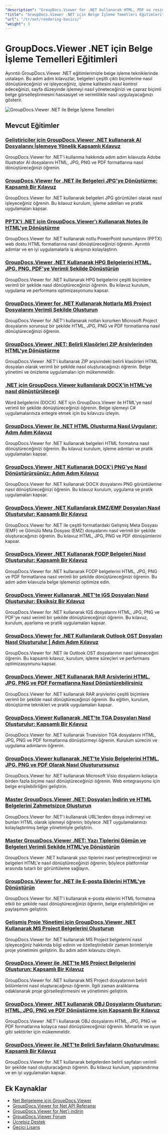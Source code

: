 ```yaml
---
"description": "GroupDocs.Viewer for .NET kullanarak HTML, PDF ve resim formatları da dahil olmak üzere belgeleri birden fazla çıktı formatına dönüştürmeye yönelik kapsamlı eğitimler."
"title": "GroupDocs.Viewer .NET için Belge İşleme Temelleri Eğitimleri"
"url": "/tr/net/rendering-basics/"
"weight": 3
---
```


# GroupDocs.Viewer .NET için Belge İşleme Temelleri Eğitimleri

Ayrıntılı GroupDocs.Viewer .NET eğitimlerimizle belge işleme tekniklerinde ustalaşın. Bu adım adım kılavuzlar, belgeleri çeşitli çıktı biçimlerine nasıl dönüştüreceğinizi ve işleyeceğiniz, işleme kalitesini nasıl kontrol edeceğinizi, sayfa düzeyinde işlemeyi nasıl yöneteceğinizi ve çapraz biçimli belge görselleştirmesini hassasiyet ve verimlilikle nasıl uygulayacağınızı gösterir.

![GroupDocs.Viewer .NET ile Belge İşleme Temelleri](/viewer/rendering-basics/image.png)

## Mevcut Eğitimler

### [Geliştiriciler için GroupDocs.Viewer .NET kullanarak AI Dosyalarını İşlemeye Yönelik Kapsamlı Kılavuz](./render-ai-groupdocs-viewer-net-guide/)
GroupDocs.Viewer for .NET'i kullanma hakkında adım adım kılavuzla Adobe Illustrator AI dosyalarını HTML, JPG, PNG ve PDF formatlarına nasıl dönüştüreceğinizi öğrenin.

### [GroupDocs.Viewer for .NET ile Belgeleri JPG'ye Dönüştürme: Kapsamlı Bir Kılavuz](./render-documents-jpg-groupdocs-viewer-dotnet/)
GroupDocs.Viewer for .NET kullanarak belgeleri JPG görüntüleri olarak nasıl işleyeceğiniz öğrenin. Bu kılavuz kurulum, işleme adımları ve pratik uygulamaları kapsar.

### [PPTX'i .NET için GroupDocs.Viewer'ı Kullanarak Notes ile HTML'ye Dönüştürme](./render-pptx-notes-html-groupdocs-viewer-net/)
GroupDocs.Viewer for .NET kullanarak notlu PowerPoint sunumlarını (PPTX) web dostu HTML formatlarına nasıl dönüştüreceğinizi öğrenin. Ayrıntılı adımlar ve en iyi uygulamalarla iş akışınızı kolaylaştırın.

### [GroupDocs.Viewer .NET Kullanarak HPG Belgelerini HTML, JPG, PNG, PDF'ye Verimli Şekilde Dönüştürün](./groupdocs-viewer-net-hpg-rendering-guide/)
GroupDocs.Viewer for .NET kullanarak HPG belgelerini çeşitli biçimlere verimli bir şekilde nasıl dönüştüreceğinizi öğrenin. Bu kılavuz kurulum, uygulama ve performans optimizasyonunu kapsar.

### [GroupDocs.Viewer for .NET Kullanarak Notlarla MS Project Dosyalarını Verimli Şekilde Oluşturun](./groupdocs-viewer-ms-project-notes-conversion/)
GroupDocs.Viewer for .NET'i kullanarak notları korurken Microsoft Project dosyalarını sorunsuz bir şekilde HTML, JPG, PNG ve PDF formatlarına nasıl dönüştüreceğinizi öğrenin.

### [GroupDocs.Viewer .NET: Belirli Klasörleri ZIP Arşivlerinden HTML'ye Dönüştürme](./groupdocs-viewer-dotnet-render-zip-folders-html/)
GroupDocs.Viewer .NET'i kullanarak ZIP arşivindeki belirli klasörleri HTML dosyaları olarak verimli bir şekilde nasıl oluşturacağınızı öğrenin. Belge yönetimi ve önizleme uygulamaları için mükemmeldir.

### [.NET için GroupDocs.Viewer kullanılarak DOCX'in HTML'ye nasıl dönüştürüleceği](./render-docx-html-groupdocs-viewer-dotnet/)
Word belgelerini (DOCX) .NET için GroupDocs.Viewer ile HTML'ye nasıl verimli bir şekilde dönüştüreceğinizi öğrenin. Belge işlemeyi C# uygulamalarınıza entegre etmek için bu kılavuzu izleyin.

### [GroupDocs.Viewer ile .NET HTML Oluşturma Nasıl Uygulanır: Adım Adım Kılavuz](./implement-net-html-rendering-groupdocs-viewer/)
GroupDocs.Viewer for .NET kullanarak belgeleri HTML formatına nasıl dönüştüreceğinizi öğrenin. Bu kılavuz kurulum, işleme adımları ve pratik uygulamaları kapsar.

### [GroupDocs.Viewer .NET Kullanarak DOCX'i PNG'ye Nasıl Dönüştürürsünüz: Adım Adım Kılavuz](./render-docx-png-groupdocs-viewer-net/)
GroupDocs.Viewer for .NET kullanarak DOCX dosyalarını PNG görüntülerine nasıl dönüştüreceğinizi öğrenin. Bu kılavuz kurulum, uygulama ve pratik uygulamaları kapsar.

### [GroupDocs.Viewer .NET Kullanılarak EMZ/EMF Dosyaları Nasıl Oluşturulur: Kapsamlı Bir Kılavuz](./render-emz-emf-groupdocs-viewer-dotnet/)
GroupDocs.Viewer for .NET ile çeşitli formatlardaki Gelişmiş Meta Dosyası (EMF) ve Gömülü Meta Dosyası (EMZ) dosyalarını nasıl verimli bir şekilde oluşturacağınızı öğrenin. Bu kılavuz HTML, JPG, PNG ve PDF dönüşümlerini kapsar.

### [GroupDocs.Viewer .NET Kullanarak FODP Belgeleri Nasıl Oluşturulur: Kapsamlı Bir Kılavuz](./render-fodp-documents-groupdocs-viewer-net/)
GroupDocs.Viewer for .NET kullanarak FODP belgelerini HTML, JPG, PNG ve PDF formatlarına nasıl verimli bir şekilde dönüştüreceğinizi öğrenin. Bu adım adım kılavuzla belge işlemenizi optimize edin.

### [GroupDocs.Viewer Kullanarak .NET'te IGS Dosyaları Nasıl Oluşturulur: Eksiksiz Bir Kılavuz](./render-igs-files-groupdocs-viewer-dotnet/)
GroupDocs.Viewer for .NET kullanarak IGS dosyalarını HTML, JPG, PNG ve PDF'ye nasıl verimli bir şekilde dönüştüreceğinizi öğrenin. Bu kılavuz, kurulum, ayarlama ve pratik uygulamaları kapsar.

### [GroupDocs.Viewer for .NET Kullanılarak Outlook OST Dosyaları Nasıl Oluşturulur | Adım Adım Kılavuz](./render-outlook-ost-groupdocs-viewer-net/)
GroupDocs.Viewer for .NET ile Outlook OST dosyalarının nasıl işleneceğini öğrenin. Bu kapsamlı kılavuz, kurulum, işleme süreçleri ve performans optimizasyonunu kapsar.

### [GroupDocs.Viewer .NET Kullanarak RAR Arşivlerini HTML, JPG, PNG ve PDF Formatlarına Nasıl Dönüştürebilirsiniz](./rendering-rar-archives-using-groupdocs-viewer-net/)
GroupDocs.Viewer for .NET kullanarak RAR arşivlerini çeşitli biçimlere verimli bir şekilde nasıl dönüştüreceğinizi öğrenin. Bu eğitim, kurulum, dönüştürme teknikleri ve pratik uygulamaları kapsar.

### [GroupDocs.Viewer Kullanarak .NET'te TGA Dosyaları Nasıl Oluşturulur: Kapsamlı Bir Kılavuz](./render-tga-files-dotnet-groupdocs-viewer/)
GroupDocs.Viewer for .NET kullanarak Truevision TGA dosyalarını HTML, JPG, PNG ve PDF formatlarına dönüştürmeyi öğrenin. Kurulum sürecini ve uygulama adımlarını öğrenin.

### [GroupDocs.Viewer kullanarak .NET'te Visio Belgelerini HTML, JPG, PNG ve PDF Olarak Nasıl Oluşturursunuz](./groupdocs-viewer-dotnet-render-visio-documents-html-jpg-png-pdf/)
GroupDocs.Viewer for .NET kullanarak Microsoft Visio dosyalarını kolayca birden fazla biçime nasıl dönüştüreceğinizi öğrenin. Web entegrasyonu için belge erişilebilirliğini geliştirin.

### [Master GroupDocs.Viewer .NET: Dosyaları İndirin ve HTML Belgelerini Zahmetsizce Oluşturun](./mastering-groupdocs-viewer-net-file-download-html-rendering/)
GroupDocs.Viewer for .NET'i kullanarak URL'lerden dosya indirmeyi ve bunları HTML olarak işlemeyi öğrenin; böylece .NET uygulamalarınızı kolaylaştırılmış belge yönetimiyle geliştirin.

### [Master GroupDocs.Viewer .NET: Yazı Tiplerini Gömün ve Belgeleri Verimli Şekilde HTML'ye Dönüştürün](./embed-fonts-convert-docs-groupdocs-viewer-net/)
GroupDocs.Viewer .NET kullanarak yazı tiplerini nasıl yerleştireceğinizi ve belgeleri HTML'e nasıl dönüştüreceğinizi öğrenin; böylece platformlar arasında tutarlı bir görüntüleme sağlayın.

### [GroupDocs.Viewer for .NET ile E-posta Eklerini HTML'ye Dönüştürün](./render-email-attachments-html-groupdocs-viewer-net/)
GroupDocs.Viewer for .NET'i kullanarak e-posta eklerini HTML formatına etkili bir şekilde nasıl dönüştüreceğinizi öğrenin, belge erişilebilirliğini ve paylaşımını geliştirin.

### [Gelişmiş Proje Yönetimi için GroupDocs.Viewer .NET Kullanarak MS Project Belgelerini Oluşturun](./render-ms-project-docs-groupdocs-viewer-net/)
GroupDocs.Viewer for .NET kullanarak MS Project belgelerini nasıl işleyeceğiniz hakkında bilgi edinin ve özelleştirilebilir zaman birimleriyle proje yönetimini geliştirin. Bu adım adım kılavuzu izleyin.

### [GroupDocs.Viewer ile .NET'te MS Project Belgelerini Oluşturun: Kapsamlı Bir Kılavuz](./render-ms-project-dotnet-groupdocs-viewer/)
GroupDocs.Viewer for .NET kullanarak MS Project dosyalarının belirli bölümlerini nasıl oluşturacağınızı öğrenin. İlgili zaman aralıklarına odaklanarak proje görselleştirmesini ve yönetimini geliştirin.

### [GroupDocs.Viewer .NET kullanarak OBJ Dosyalarını Oluşturun: HTML, JPG, PNG ve PDF Dönüştürme için Kapsamlı Bir Kılavuz](./render-obj-files-groupdocs-viewer-net/)
GroupDocs.Viewer .NET'i kullanarak OBJ dosyalarını HTML, JPG, PNG ve PDF formatlarına kolayca nasıl dönüştüreceğinizi öğrenin. Mimarlık ve oyun gibi sektörler için mükemmeldir.

### [GroupDocs.Viewer ile .NET'te Belirli Sayfaların Oluşturulması: Kapsamlı Bir Kılavuz](./groupdocs-viewer-net-rendering-pages-guide/)
GroupDocs.Viewer for .NET kullanarak belgelerden belirli sayfaları verimli bir şekilde nasıl oluşturacağınızı öğrenin. Bu kılavuz kurulum, yapılandırma ve en iyi uygulamaları kapsar.

## Ek Kaynaklar

- [Net Belgeleme için GroupDocs.Viewer](https://docs.groupdocs.com/viewer/net/)
- [GroupDocs.Viewer for Net API Referansı](https://reference.groupdocs.com/viewer/net/)
- [GroupDocs.Viewer for Net'i indirin](https://releases.groupdocs.com/viewer/net/)
- [GroupDocs.Viewer Forum](https://forum.groupdocs.com/c/viewer/9)
- [Ücretsiz Destek](https://forum.groupdocs.com/)
- [Geçici Lisans](https://purchase.groupdocs.com/temporary-license/)